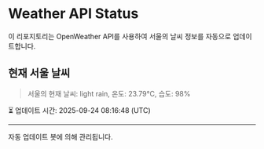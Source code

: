 
# Weather API Status

이 리포지토리는 OpenWeather API를 사용하여 서울의 날씨 정보를 자동으로 업데이트합니다.

## 현재 서울 날씨
> 서울의 현재 날씨: light rain, 온도: 23.79°C, 습도: 98%

⏳ 업데이트 시간: 2025-09-24 08:16:48 (UTC)

---
자동 업데이트 봇에 의해 관리됩니다.
